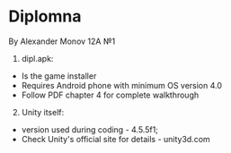 # Diplomna
By Alexander Monov 12A №1

1. dipl.apk:
- Is the game installer
- Requires Android phone with minimum OS version 4.0
- Follow PDF chapter 4 for complete walkthrough

2. Unity itself:
- version used during coding - 4.5.5f1;
- Check Unity's official site for details - unity3d.com
